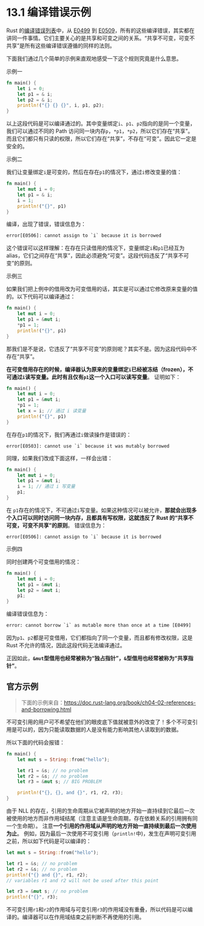 # 13.1 编译错误示例

Rust 的[编译错误列表](https://doc.rust-lang.org/error_codes/error-index.html)中，从 [E0499](https://doc.rust-lang.org/error_codes/E0499.html) 到 [E0509](https://doc.rust-lang.org/error_codes/E0509.html)，所有的这些编译错误，其实都在讲同一件事情。它们主要关心的是共享和可变之间的关系。“共享不可变，可变不共享”是所有这些编译错误遵循的同样的法则。

下面我们通过几个简单的示例来直观地感受一下这个规则究竟是什么意思。

示例一

```rust
fn main() {
    let i = 0;
    let p1 = & i;
    let p2 = & i;
    println!("{} {} {}", i, p1, p2);
}
```

以上这段代码是可以编译通过的。其中变量绑定`i`、`p1`、`p2`指向的是同一个变量，我们可以通过不同的 Path 访问同一块内存`p`，`*p1`，`*p2`，所以它们存在“共享”。
而且它们都只有只读的权限，所以它们存在“共享”，不存在“可变”。因此它一定是安全的。

示例二

我们让变量绑定`i`是可变的，然后在存在`p1`的情况下，通过`i`修改变量的值：

```rust
fn main() {
    let mut i = 0;
    let p1 = & i;
    i = 1;
    println!("{}", p1)
}
```

编译，出现了错误，错误信息为：

```txt
error[E0506]: cannot assign to `i` because it is borrowed
```

这个错误可以这样理解：在存在只读借用的情况下，变量绑定`i`和`p1`已经互为 alias，它们之间存在“共享”，因此必须避免“可变”。这段代码违反了“共享不可变”的原则。

示例三

如果我们把上例中的借用改为可变借用的话，其实是可以通过它修改原来变量的值的。以下代码可以编译通过：

```rust
fn main() {
    let mut i = 0;
    let p1 = &mut i;
    *p1 = 1;
    println!("{}", p1)
}
```

那我们是不是说，它违反了“共享不可变”的原则呢？其实不是。因为这段代码中不存在“共享”。

**在可变借用存在的时候，编译器认为原来的变量绑定`i`已经被冻结（frozen），不可通过`i`读写变量。此时有且仅有`p1`这一个入口可以读写变量**。
证明如下：

```rust
fn main() {
    let mut i = 0;
    let p1 = &mut i;
    *p1 = 1;
    let x = i; // 通过 i 读变量
    println!("{}", p1)
}
```

在存在`p1`的情况下，我们再通过`i`做读操作是错误的：

```
error[E0503]: cannot use `i` because it was mutably borrowed
```

同理，如果我们改成下面这样，一样会出错：

```rust
fn main() {
    let mut i = 0;
    let p1 = &mut i;
    i = 1; // 通过 i 写变量
    p1;
}
```

在 `p1`存在的情况下，不可通过`i`写变量。如果这种情况可以被允许，**那就会出现多个入口可以同时访问同一块内存，且都具有写权限，这就违反了 Rust 的“共享不可变，可变不共享”的原则**。
错误信息为：

```
error[E0506]: cannot assign to `i` because it is borrowed
```

示例四

同时创建两个可变借用的情况：

```rust
fn main() {
    let mut i = 0;
    let p1 = &mut i;
    let p2 = &mut i;
    p1;
}
```

编译错误信息为：

```txt
error: cannot borrow `i` as mutable more than once at a time [E0499]
```

因为`p1`、`p2`都是可变借用，它们都指向了同一个变量，而且都有修改权限，这是 Rust 不允许的情况，因此这段代码无法编译通过。

正因如此，**`&mut`型借用也经常被称为“独占指针”，`&`型借用也经常被称为“共享指针”**。

## 官方示例

> 下面的示例来自：https://doc.rust-lang.org/book/ch04-02-references-and-borrowing.html

不可变引用的用户可不希望在他们的眼皮底下值就被意外的改变了！多个不可变引用是可以的，因为只能读取数据的人是没有能力影响其他人读取到的数据。

所以下面的代码会报错：

```rust
fn main() {
    let mut s = String::from("hello");

    let r1 = &s; // no problem
    let r2 = &s; // no problem
    let r3 = &mut s; // BIG PROBLEM

    println!("{}, {}, and {}", r1, r2, r3);
}
```

由于 NLL 的存在，引用的生命周期从它被声明的地方开始一直持续到它最后一次被使用的地方而非作用域结尾（注意主语是生命周期，存在依赖关系的引用拥有同一个生命期）。
注意**一个引用的作用域从声明的地方开始一直持续到最后一次使用为止**。
例如，因为最后一次使用不可变引用（`println!`中)，发生在声明可变引用之前，所以如下代码是可以编译的：

```rust
let mut s = String::from("hello");

let r1 = &s; // no problem
let r2 = &s; // no problem
println!("{} and {}", r1, r2);
// variables r1 and r2 will not be used after this point

let r3 = &mut s; // no problem
println!("{}", r3);
```

不可变引用`r1`和`r2`的作用域与可变引用`r3`的作用域没有重叠，所以代码是可以编译的。编译器可以在作用域结束之前判断不再使用的引用。

